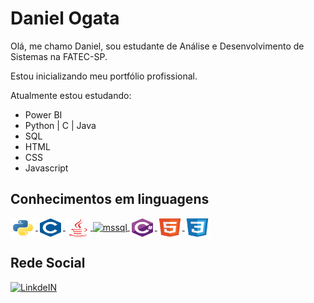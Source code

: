 
<!--
**dankogata/dankogata** is a ✨ _special_ ✨ repository because its `README.md` (this file) appears on your GitHub profile.

Here are some ideas to get you started:

- 🔭 I’m currently working on ...
- 🌱 I’m currently learning ...
- 👯 I’m looking to collaborate on ...
- 🤔 I’m looking for help with ...
- 💬 Ask me about ...
- 📫 How to reach me: ...
- 😄 Pronouns: ...
- ⚡ Fun fact: ...
-->
<head> 
   <h1>Daniel Ogata</h1>
   <p>Olá, me chamo Daniel, sou estudante de Análise e Desenvolvimento de Sistemas na FATEC-SP.</p> 
   <p>Estou inicializando meu portfólio profissional.</p>
   <p>Atualmente estou estudando:</p>
<ul>
   <li>
      Power BI
   </li>
   <li>
      Python | C | Java
   </li> 
   <li>
      SQL
   </li>
   <li>
      HTML
   </li>
   <li>
      CSS
   </li>
   <li>
      Javascript
   </li>
</ul>
<h2>
   <a id="user-content-conhecimentos-em-lingaguens" class="archor" aria-hidden="true" href="#Conhecimentos em linguagens"></a>
   Conhecimentos em linguagens
</h2>
<p>
   <a target="_blank" rel="noopener noreferrer" href="https://raw.githubusercontent.com/devicons/devicon/master/icons/python/python-original.svg">
     <img align="center" height="30" width="40" src="https://raw.githubusercontent.com/devicons/devicon/master/icons/python/python-original.svg" style="max-width:100%;">
   </a>
   <a target="_blank" rel="noopener noreferrer" href="https://raw.githubusercontent.com/devicons/devicon/master/icons/c/c-plain.svg">
      <img align="center" height="30" width="40" src="https://raw.githubusercontent.com/devicons/devicon/master/icons/c/c-plain.svg" style="max-width:100%;">
   </a>
   <a target="_blank" rel="noopener noreferrer" href="https://raw.githubusercontent.com/devicons/devicon/master/icons/java/java-plain.svg">
      <img align="center" height="30" width="40" src="https://raw.githubusercontent.com/devicons/devicon/master/icons/java/java-plain.svg" style="max-width:100%;">
   </a>
   <a target="_blank" rel="noopener noreferrer" href="https://www.microsoft.com/en-us/sql-server">           
      <img  align ="center" src="https://camo.githubusercontent.com/42dfd0950d93092d82d677877fe87d5bab1e2acccc1110bf0f9dd755988ccb7e/68747470733a2f2f7777772e7376677265706f2e636f6d2f73686f772f3330333232392f6d6963726f736f66742d73716c2d7365727665722d6c6f676f2e737667" alt="mssql" width="40" height="30" data-canonical-src="https://www.svgrepo.com/show/303229/microsoft-sql-server-logo.svg" style="max-width:100%;">
   </a>
   <a target="_blank" rel="noopener noreferrer" href="https://raw.githubusercontent.com/devicons/devicon/master/icons/csharp/csharp-original.svg">
     <img align="center"  height="30" width="40" src="https://raw.githubusercontent.com/devicons/devicon/master/icons/csharp/csharp-original.svg" style="max-width:100%;">
   </a>
   <a target="_blank" rel="noopener noreferrer" href="https://raw.githubusercontent.com/devicons/devicon/master/icons/html5/html5-original.svg">
      <img align="center" height="30" width="40" src="https://raw.githubusercontent.com/devicons/devicon/master/icons/html5/html5-original.svg" style="max-width:100%;">
   </a>
   <a target="_blank" rel="noopener noreferrer" href="https://raw.githubusercontent.com/devicons/devicon/master/icons/css3/css3-original.svg">
     <img align="center" height="30" width="40" src="https://raw.githubusercontent.com/devicons/devicon/master/icons/css3/css3-original.svg" style="max-width:100%;">
   </a>
    
  
   
     

<h2>
   <a id="user-content-rede-social" class="archor" aria-hidden="true" href="#Rede Social"></a>
   Rede Social
</h2>
   <a target="_blank" href="https://www.linkedin.com/in/daniel-kenji-ogata/">
      <img align="bottom" alt="LinkdeIN" width="22px" src="https://cdn.jsdelivr.net/npm/simple-icons@v3/icons/linkedin.svg" />
   </a> 
  
